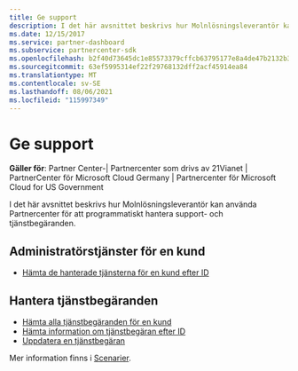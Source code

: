 ```yaml
---
title: Ge support
description: I det här avsnittet beskrivs hur Molnlösningsleverantör kan använda Partnercenter för att programmatiskt hantera support- och tjänstbegäranden.
ms.date: 12/15/2017
ms.service: partner-dashboard
ms.subservice: partnercenter-sdk
ms.openlocfilehash: b2f40d73645dc1e85573379cffcb63795177e8a4de47b2132b3b6fd6ce1a770c
ms.sourcegitcommit: 63ef5995314ef22f29768132dff2acf45914ea84
ms.translationtype: MT
ms.contentlocale: sv-SE
ms.lasthandoff: 08/06/2021
ms.locfileid: "115997349"
---
```

# <a name="provide-support"></a>Ge support

**Gäller för**: Partner Center-| Partnercenter som drivs av 21Vianet | PartnerCenter för Microsoft Cloud Germany | Partnercenter för Microsoft Cloud for US Government

I det här avsnittet beskrivs hur Molnlösningsleverantör kan använda Partnercenter för att programmatiskt hantera support- och tjänstbegäranden.

## <a name="admin-services-for-a-customer"></a>Administratörstjänster för en kund

- [Hämta de hanterade tjänsterna för en kund efter ID](get-the-managed-services-for-a-customer-by-id.md)

## <a name="manage-service-requests"></a>Hantera tjänstbegäranden

- [Hämta alla tjänstbegäranden för en kund](get-all-service-requests-for-a-customer.md)
- [Hämta information om tjänstbegäran efter ID](get-service-request-details-by-id.md)
- [Uppdatera en tjänstbegäran](update-a-service-request.md)

Mer information finns i [Scenarier](scenarios.md).
